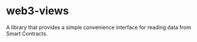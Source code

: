 # web3-views
A library that provides a simple convenience interface for reading data from Smart Contracts.
